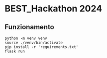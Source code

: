 # BEST_Hackathon 2024
## Funzionamento

```
python -m venv venv
source ./venv/bin/activate
pip install -r 'requirements.txt'
flask run
```


